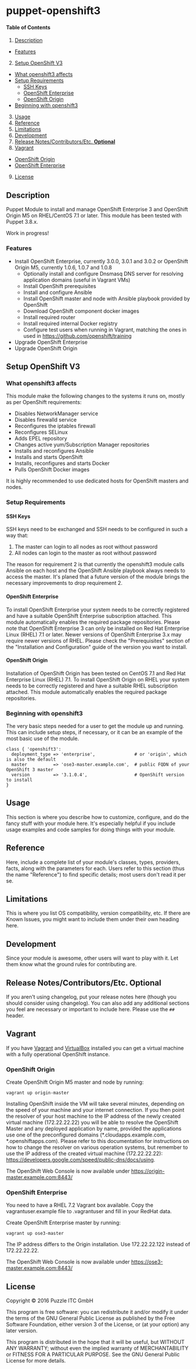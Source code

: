 # puppet-openshift3

#### Table of Contents

1. [Description](#description)
  * [Features](#features)
2. [Setup OpenShift V3](#setup-openshift-v3)
  * [What openshift3 affects](#what-openshift3-affects)
  * [Setup Requirements](#setup-requirements)
    * [SSH Keys](#ssh-keys)
    * [OpenShift Enterprise](#openshift-enterprise)
    * [OpenShift Origin](#openshift-origin)
  * [Beginning with openshift3](#beginning-with-openshift3)
3. [Usage](#usage)
4. [Reference](#reference)
5. [Limitations](#limitations)
6. [Development](#development)
7. [Release Notes/Contributors/Etc. **Optional**](#release-notescontributorsetc-optional)
8. [Vagrant](#vagrant)
  * [OpenShift Origin](#openshift-origin-1)
  * [OpenShift Enterprise](#openshift-enterprise-1)
9. [License](#license)

## Description

Puppet Module to install and manage OpenShift Enterprise 3 and OpenShift Origin M5 on RHEL/CentOS 7.1 or later. This module has been tested with
Puppet 3.8.x.

Work in progress!

### Features

  * Install OpenShift Enterprise, currently 3.0.0, 3.0.1 and 3.0.2 or OpenShift Origin M5, currently 1.0.6, 1.0.7 and 1.0.8
    * Optionally install and configure Dnsmasq DNS server for resolving application domains (useful in Vagrant VMs)
    * Install OpenShift prerequisites
    * Install and configure Ansible
    * Install OpenShift master and node with Ansible playbook provided by OpenShift
    * Download OpenShift component docker images
    * Install required router
    * Install required internal Docker registry
    * Configure test users when running in Vagrant, matching the ones in used in https://github.com/openshift/training
  * Upgrade OpenShift Enterprise
  * Upgrade OpenShift Origin

## Setup OpenShift V3

### What openshift3 affects

This module make the following changes to the systems it runs on, mostly as per OpenShift requirements:
  * Disables NetworkManager service
  * Disables firewalld service
  * Reconfigures the iptables firewall
  * Reconfigures SELinux
  * Adds EPEL repository
  * Changes active yum/Subscription Manager repositories
  * Installs and reconfigures Ansible
  * Installs and starts OpenShift
  * Installs, reconfigures and starts Docker
  * Pulls OpenShift Docker images

It is highly recommended to use dedicated hosts for OpenShift masters and nodes.

### Setup Requirements

#### SSH Keys
SSH keys need to be exchanged and SSH needs to be configured in such a way that:
  1. The master can login to all nodes as root without password
  2. All nodes can login to the master as root without password

The reason for requirement 2 is that currently the openshift3 module calls Ansible on each host and the OpenShift Ansible playbook always needs to access the master.
It's planed that a future version of the module brings the necessary improvements to drop requirement 2.

#### OpenShift Enterprise
To install OpenShift Enterprise your system needs to be correctly registered and have a suitable OpenShift Enterprise subscription attached.
This module automatically enables the required package repositories. Please note that OpenShift Enterprise 3 can only be installed on Red Hat Enterprise Linux (RHEL) 7.1
or later. Newer versions of OpenShift Enterprise 3.x may require newer versions of RHEL. Please check the "Prerequisites"
section of the "Installation and Configuration" guide of the version you want to install.

#### OpenShift Origin
Installation of OpenShift Origin has been tested on CentOS 7.1 and Red Hat Enterprise Linux (RHEL) 7.1. To install OpenShift Origin on RHEL your system
needs to be correctly registered and have a suitable RHEL subscription attached. This module automatically enables the required package repositories.

### Beginning with openshift3

The very basic steps needed for a user to get the module up and running. This can include setup steps, if necessary, or it can be an example of the most basic use of the module.

    class { 'openshift3':
      deployment_type => 'enterprise',               # or 'origin', which is also the default
      master          => 'ose3-master.example.com',  # public FQDN of your OpenShift 3 master
      version         => '3.1.0.4',                  # OpenShift version to install
    }

## Usage

This section is where you describe how to customize, configure, and do the fancy stuff with your module here. It's especially helpful if you include usage examples and code samples for doing things with your module.

## Reference

Here, include a complete list of your module's classes, types, providers, facts, along with the parameters for each. Users refer to this section (thus the name "Reference") to find specific details; most users don't read it per se.

## Limitations

This is where you list OS compatibility, version compatibility, etc. If there are Known Issues, you might want to include them under their own heading here.

## Development

Since your module is awesome, other users will want to play with it. Let them know what the ground rules for contributing are.

## Release Notes/Contributors/Etc. **Optional**

If you aren't using changelog, put your release notes here (though you should consider using changelog). You can also add any additional sections you feel are necessary or important to include here. Please use the `## ` header. 


## Vagrant
If you have [Vagrant](https://www.vagrantup.com/) and [VirtualBox](https://www.virtualbox.org/) installed you can get a
virtual machine with a fully operational OpenShift instance.

### OpenShift Origin
Create OpenShift Origin M5 master and node by running:

    vagrant up origin-master

Installing OpenShift inside the VM will take several minutes, depending on the speed of your machine and your
internet connection.
If you then point the resolver of your host machine to the IP address of the newly created virtual machine 
(172.22.22.22) you will be able to resolve the OpenShift Master and any deployed application by name,
provided the applications use one of the preconfigured domains (*.cloudapps.example.com, *.openshiftapps.com).
Please refer to this documentation for instructions on how to change the resolver on various operation systems,
but remember to use the IP address of the created virtual machine (172.22.22.22):
https://developers.google.com/speed/public-dns/docs/using.

The OpenShift Web Console is now available under https://origin-master.example.com:8443/

### OpenShift Enterprise
You need to have a RHEL 7.2 Vagrant box available.
Copy the vagrantuser.example file to .vagrantuser and fill in your RedHat data.

Create OpenShift Enterprise master by running:

    vagrant up ose3-master

The IP address differs to the Origin installation. Use 172.22.22.122 instead of 172.22.22.22.

The OpenShift Web Console is now available under https://ose3-master.example.com:8443/

## License
Copyright © 2016 Puzzle ITC GmbH

This program is free software: you can redistribute it and/or modify
it under the terms of the GNU General Public License as published by
the Free Software Foundation, either version 3 of the License, or
(at your option) any later version.

This program is distributed in the hope that it will be useful,
but WITHOUT ANY WARRANTY; without even the implied warranty of
MERCHANTABILITY or FITNESS FOR A PARTICULAR PURPOSE.  See the
GNU General Public License for more details.
